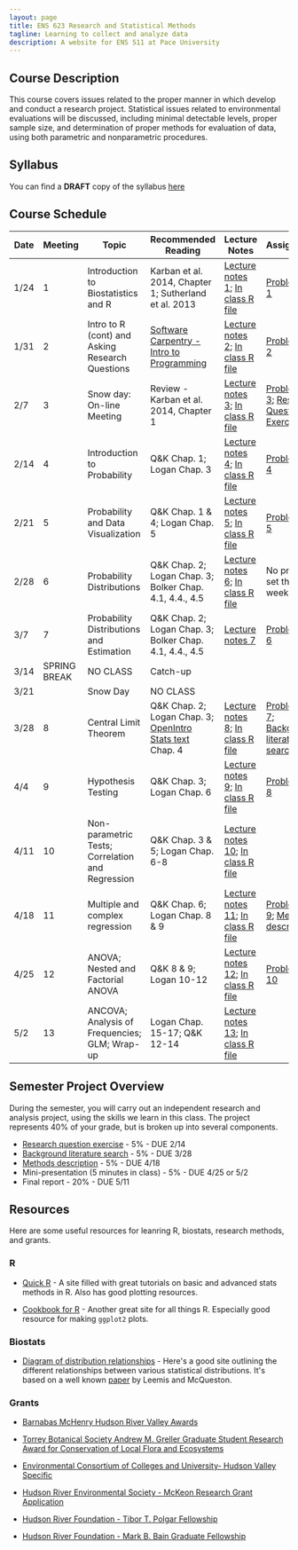 ```yaml
---
layout: page
title: ENS 623 Research and Statistical Methods
tagline: Learning to collect and analyze data
description: A website for ENS 511 at Pace University
---
```


## Course Description

This course covers issues related to the proper manner in which develop and conduct a research project. Statistical issues related to environmental evaluations will be discussed, including minimal detectable levels, proper sample size, and determination of proper methods for evaluation of data, using both parametric and nonparametric procedures. 

## Syllabus

You can find a **DRAFT** copy of the syllabus [here](pages/syllabus.html)

## Course Schedule

|Date |Meeting | Topic | Recommended Reading | Lecture Notes | Assignment |
|-----|--------|-------|---------|---------------|------------|
|1/24 | 1 |Introduction to Biostatistics and R |Karban et al. 2014, Chapter 1; Sutherland et al. 2013| [Lecture notes 1](http://mlammens.github.io/ENS-623-Research-Stats-Spring-2018/lectures/Lecture-1.html); [In class R file](http://mlammens.github.io/ENS-623-Research-Stats-Spring-2018/lectures/Meeting-1-InClass.R)|[Problem Set 1](http://mlammens.github.io/ENS-623-Research-Stats-Spring-2018/problem_sets/Problem-set-1.html) |
|1/31  | 2 |Intro to R (cont) and Asking Research Questions|[Software Carpentry - Intro to Programming](http://swcarpentry.github.io/r-novice-inflammation/)| [Lecture notes 2](http://mlammens.github.io/ENS-623-Research-Stats-Spring-2018/lectures/Lecture-2.html); [In class R file](http://mlammens.github.io/ENS-623-Research-Stats-Spring-2018/lectures/Meeting-2-InClass.R)|[Problem Set 2](http://mlammens.github.io/ENS-623-Research-Stats-Spring-2018/problem_sets/Problem-set-2.html) |
|2/7  | 3 |Snow day: On-line Meeting |Review - Karban et al. 2014, Chapter 1|[Lecture notes 3](http://mlammens.github.io/ENS-623-Research-Stats-Spring-2018/lectures/Lecture-3.html); [In class R file](http://mlammens.github.io/ENS-623-Research-Stats-Spring-2018/lectures/Lecture-3-InClass.html) | [Problem Set 3](http://mlammens.github.io/ENS-623-Research-Stats-Spring-2018/problem_sets/Problem-set-3.html); [Research Question Exercise](pages/research-question-exercise.html)|
|2/14 | 4 |Introduction to Probability|Q&K Chap. 1; Logan Chap. 3|[Lecture notes 4](http://mlammens.github.io/ENS-623-Research-Stats-Spring-2018/lectures/Lecture-4.html); [In class R file](http://mlammens.github.io/ENS-623-Research-Stats-Spring-2018/lectures/Meeting-4-InClass.R) |[Problem Set 4](http://mlammens.github.io/ENS-623-Research-Stats-Spring-2018/problem_sets/Problem-set-4.html) |
|2/21 | 5 |Probability and Data Visualization |Q&K Chap. 1 & 4; Logan Chap. 5 |[Lecture notes 5](http://mlammens.github.io/ENS-623-Research-Stats-Spring-2018/lectures/Lecture-5.html); [In class R file](http://mlammens.github.io/ENS-623-Research-Stats-Spring-2018/lectures/Meeting-5-InClass.R) |[Problem Set 5](http://mlammens.github.io/ENS-623-Research-Stats-Spring-2018/problem_sets/Problem-set-5.html) |
|2/28 | 6 |Probability Distributions |Q&K Chap. 2; Logan Chap. 3; Bolker Chap. 4.1, 4.4., 4.5  |[Lecture notes 6](http://mlammens.github.io/ENS-623-Research-Stats-Spring-2018/lectures/Lecture-6.html); [In class R file](http://mlammens.github.io/ENS-623-Research-Stats-Spring-2018/lectures/Meeting-6-InClass.R) | No problem set this week |
|3/7  | 7 |Probability Distributions and Estimation  |Q&K Chap. 2; Logan Chap. 3; Bolker Chap. 4.1, 4.4., 4.5 |[Lecture notes 7](http://mlammens.github.io/ENS-623-Research-Stats-Spring-2018/lectures/Lecture-7.html) | [Problem Set 6](http://mlammens.github.io/ENS-623-Research-Stats-Spring-2018/problem_sets/Problem-set-6.html)|
|3/14 | SPRING BREAK |NO CLASS |Catch-up | | |
|3/21 |  |Snow Day|NO CLASS | ||
|3/28 | 8 |Central Limit Theorem|Q&K Chap. 2; Logan Chap. 3; [OpenIntro Stats text](https://www.openintro.org/stat/textbook.php?stat_book=os) Chap. 4|[Lecture notes 8](http://mlammens.github.io/ENS-623-Research-Stats-Spring-2018/lectures/Lecture-8.html); [In class R file](http://mlammens.github.io/ENS-623-Research-Stats-Spring-2018/lectures/Meeting-8-InClass.R) |[Problem Set 7](http://mlammens.github.io/ENS-623-Research-Stats-Spring-2018/problem_sets/Problem-set-7.html); [Background literature search](pages/background-lit.html)|
|4/4  | 9 |Hypothesis Testing |Q&K Chap. 3; Logan Chap. 6|[Lecture notes 9](http://mlammens.github.io/ENS-623-Research-Stats-Spring-2018/lectures/Lecture-9.html); [In class R file](http://mlammens.github.io/ENS-623-Research-Stats-Spring-2018/lectures/Meeting-9-InClass.R) |[Problem Set 8](http://mlammens.github.io/ENS-623-Research-Stats-Spring-2018/problem_sets/Problem-set-8.html)|
|4/11 | 10 | Non-parametric Tests; Correlation and Regression |Q&K Chap. 3 & 5; Logan Chap. 6-8|[Lecture notes 10](http://mlammens.github.io/ENS-623-Research-Stats-Spring-2018/lectures/Lecture-10.html); [In class R file](http://mlammens.github.io/ENS-623-Research-Stats-Spring-2018/lectures/Meeting-10-InClass.R) | | |
|4/18 |  11 |Multiple and complex regression |Q&K Chap. 6; Logan Chap. 8 & 9 |[Lecture notes 11](http://mlammens.github.io/ENS-623-Research-Stats-Spring-2018/lectures/Lecture-11.html); [In class R file](http://mlammens.github.io/ENS-623-Research-Stats-Spring-2018/lectures/Meeting-11-InClass.R) |[Problem Set 9](http://mlammens.github.io/ENS-623-Research-Stats-Spring-2018/problem_sets/Problem-set-9.html); [Methods description](pages/Methods-Description.html)  |
|4/25 | 12 |ANOVA; Nested and Factorial ANOVA |Q&K 8 & 9; Logan 10-12 | [Lecture notes 12](http://mlammens.github.io/ENS-623-Research-Stats-Spring-2018/lectures/Lecture-12.html); [In class R file](http://mlammens.github.io/ENS-623-Research-Stats-Spring-2018/lectures/Meeting-12-InClass.R)  | [Problem Set 10](http://mlammens.github.io/ENS-623-Research-Stats-Spring-2018/problem_sets/Problem-set-10.html)|
|5/2  | 13 |ANCOVA; Analysis of Frequencies; GLM; Wrap-up |Logan Chap. 15-17; Q&K 12-14 |[Lecture notes 13](http://mlammens.github.io/ENS-623-Research-Stats-Spring-2018/lectures/Lecture-13.html); [In class R file](http://mlammens.github.io/ENS-623-Research-Stats-Spring-2018/lectures/Meeting-13-InClass.R) |  |


<!---
### Topics to cover

* 
* Hypothesis Testing, Non-parametric Methods and Bootstrapping, Introduction to Linear Models
* [Correlation](https://xkcd.com/552/)
* 
* 
--->

## Semester Project Overview

During the semester, you will carry out an independent research and analysis project, using the skills we learn in this class. 
The project represents 40% of your grade, but is broken up into several components. 

* [Research question exercise](pages/research-question-exercise.html) - 5% - DUE 2/14
* [Background literature search](pages/background-lit.html) - 5% - DUE 3/28
* [Methods description](pages/Methods-Description.html) - 5% - DUE 4/18
* Mini-presentation (5 minutes in class) - 5% - DUE 4/25 or 5/2
* Final report - 20% - DUE 5/11


## Resources

Here are some useful resources for leanring R, biostats, research methods, and grants.

### R

* [Quick R](http://www.statmethods.net/) - A site filled with great tutorials on basic and advanced stats methods in R. Also has good plotting resources.

* [Cookbook for R](http://www.cookbook-r.com/) - Another great site for all things R. Especially good resource for making `ggplot2` plots.

### Biostats

* [Diagram of distribution relationships](http://www.johndcook.com/blog/distribution_chart/) - Here's a good site outlining the different relationships between various statistical distributions. It's based on a well known 
[paper](http://www.math.wm.edu/~leemis/2008amstat.pdf) by Leemis and McQueston.

### Grants

* [Barnabas McHenry Hudson River Valley Awards](https://www.openspaceinstitute.org/funds/mchenry)

* [Torrey Botanical Society Andrew M. Greller Graduate Student Research Award for Conservation of Local Flora and Ecosystems](http://www.torreybotanical.org/grants-awards/torrey-botanical-society-andrew-m-greller-graduate-student-research-award-for-conservation-of-local-flora-and-ecosystems/)

* [Environmental Consortium of Colleges and University- Hudson Valley Specific](http://environmentalconsortium.org/resources/scholarships/scholarships.html)

* [Hudson River Environmental Society - McKeon Research Grant Application](http://www.hres.org/joomla/images/mckeon_research_grant_application_2018.pdf)

* [Hudson River Foundation - Tibor T. Polgar Fellowship](http://www.hudsonriver.org/?x=polgar)

* [Hudson River Foundation - Mark B. Bain Graduate Fellowship](http://www.hudsonriver.org/?x=graduate_fellow)
